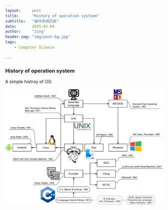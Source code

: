 ```yaml
---
layout:     post
title:      "History of operation systoem"
subtitle:   "操作系统历史"
date:       2025-05-04
author:     "Jing"
header-img: "img/post-bg.jpg"
tags:
    - Computer Science

---
```



### History of operation system
A simple histroy of OS:

![](/img/history-OS.svg)
